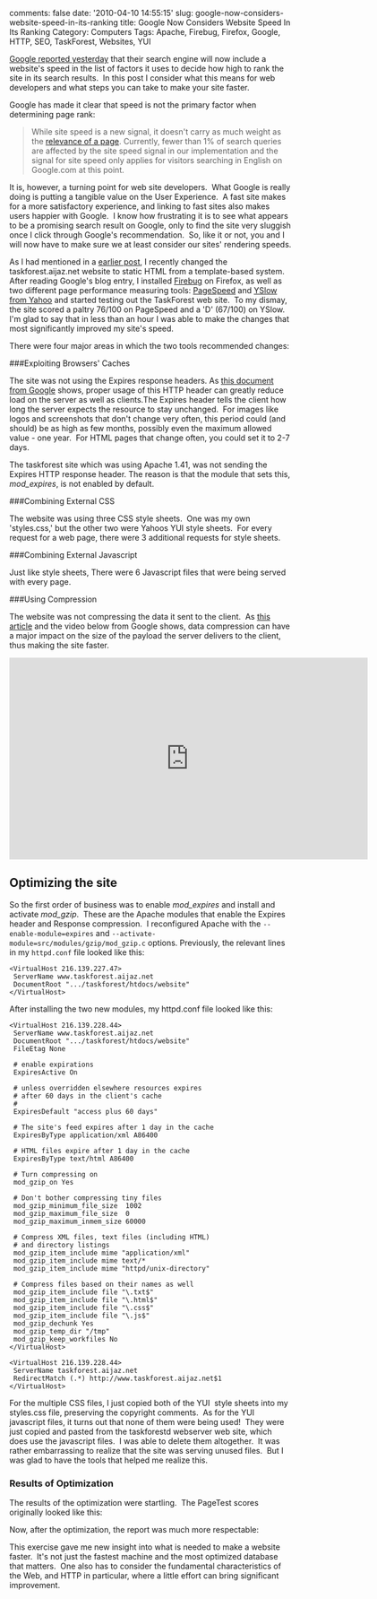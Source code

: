 comments: false
date: '2010-04-10 14:55:15'
slug: google-now-considers-website-speed-in-its-ranking
title: Google Now Considers Website Speed In Its Ranking
Category: Computers
Tags: Apache, Firebug, Firefox, Google, HTTP, SEO, TaskForest, Websites, YUI

[Google reported yesterday](http://googlewebmastercentral.blogspot.com/2010/04/using-site-speed-in-web-search-ranking.html) that their search engine will
now include a website's speed in the list of factors it uses to decide how
high to rank the site in its search results.  In this post I consider what
this means for web developers and what steps you can take to make your site
faster.
<!-- more -->

Google has made it clear that speed is not the primary factor when determining
page rank:

> While site speed is a new signal, it doesn't carry as much weight as the
[relevance of a page](http://www.youtube.com/watch?v=muSIzHurn4U). Currently,
fewer than 1% of search queries are affected by the site speed signal in our
implementation and the signal for site speed only applies for visitors
searching in English on Google.com at this point.

It is, however, a turning point for web site developers.  What Google is
really doing is putting a tangible value on the User Experience.  A fast site
makes for a more satisfactory experience, and linking to fast sites also makes
users happier with Google.  I know how frustrating it is to see what appears
to be a promising search result on Google, only to find the site very sluggish
once I click through Google's recommendation.  So, like it or not, you and I
will now have to make sure we at least consider our sites' rendering speeds.

As I had mentioned in a [earlier post](/2010/03/31/performance-cost-of-using-wordpress/), I recently changed the taskforest.aijaz.net
website to static HTML from a template-based system.   After reading Google's
blog entry, I installed [Firebug](http://getfirebug.com/) on Firefox, as well
as two different page performance measuring tools:
[PageSpeed](http://code.google.com/speed/page-speed/index.html) and [YSlow from Yahoo](http://developer.yahoo.com/yslow/) and started testing out the
TaskForest web site.  To my dismay, the site scored a paltry 76/100 on
PageSpeed and a 'D' (67/100) on YSlow.  I'm glad to say that in less than an
hour I was able to make the changes that most significantly improved my site's
speed.

There were four major areas in which the two tools recommended changes:

###Exploiting Browsers' Caches

The site was not using the Expires response headers. As [this document from Google](http://code.google.com/speed/page-speed/docs/caching.html) shows, proper usage of this HTTP header can greatly reduce load on the server as well as clients.The Expires header tells the client how long the server expects the resource to stay unchanged.  For images like logos and screenshots that don't change very often, this period could (and should) be as high as few months, possibly even the maximum allowed value - one year.  For HTML pages that change often, you could set it to 2-7 days. 
    
The taskforest site which was using Apache 1.41, was not sending the Expires HTTP response header. The reason is that the module that sets this, <em>mod_expires</em>, is not enabled by default. 

###Combining External CSS

The website was using three CSS style sheets.  One was my own 'styles.css,' but the other two were Yahoos YUI style sheets.  For every request for a web page, there were 3 additional requests for style sheets. 

###Combining External Javascript

Just like style sheets, There were 6 Javascript files that were being served with every page. 

###Using Compression

The website was not compressing the data it sent to the client.  As [this article](http://code.google.com/speed/articles/use-compression.html) and the video below from Google shows, data compression can have a major impact on the size of the payload the server delivers to the client, thus making the site faster.   

<iframe width="640" height="360" src="http://www.youtube.com/embed/Mjab_aZsdxw" frameborder="0" allowfullscreen></iframe>

<a name="optimizing"></a>
## Optimizing the site

So the first order of business was to enable <em>mod_expires</em> and install and
activate <em>mod_gzip</em>.  These are the Apache modules that enable the Expires
header and Response compression.  I reconfigured Apache with the ```--enable-module=expires``` and ```--activate-module=src/modules/gzip/mod_gzip.c``` options.
Previously, the relevant lines in my ```httpd.conf``` file looked like this:

~~~~{.apacheconf}
<VirtualHost 216.139.227.47>
 ServerName www.taskforest.aijaz.net
 DocumentRoot ".../taskforest/htdocs/website"
</VirtualHost>
~~~~
  
After installing the two new modules, my httpd.conf file looked like this:

~~~~{.apacheconf}
<VirtualHost 216.139.228.44>
 ServerName www.taskforest.aijaz.net
 DocumentRoot ".../taskforest/htdocs/website"  
 FileEtag None  

 # enable expirations
 ExpiresActive On  

 # unless overridden elsewhere resources expires
 # after 60 days in the client's cache
 #
 ExpiresDefault "access plus 60 days"  

 # The site's feed expires after 1 day in the cache
 ExpiresByType application/xml A86400  

 # HTML files expire after 1 day in the cache
 ExpiresByType text/html A86400  

 # Turn compressing on
 mod_gzip_on Yes  

 # Don't bother compressing tiny files
 mod_gzip_minimum_file_size  1002  
 mod_gzip_maximum_file_size  0
 mod_gzip_maximum_inmem_size 60000  

 # Compress XML files, text files (including HTML)
 # and directory listings
 mod_gzip_item_include mime "application/xml"
 mod_gzip_item_include mime text/*
 mod_gzip_item_include mime "httpd/unix-directory"  

 # Compress files based on their names as well
 mod_gzip_item_include file "\.txt$"
 mod_gzip_item_include file "\.html$"
 mod_gzip_item_include file "\.css$"
 mod_gzip_item_include file "\.js$"  
 mod_gzip_dechunk Yes
 mod_gzip_temp_dir "/tmp"
 mod_gzip_keep_workfiles No  
</VirtualHost>

<VirtualHost 216.139.228.44>
 ServerName taskforest.aijaz.net
 RedirectMatch (.*) http://www.taskforest.aijaz.net$1
</VirtualHost>  
~~~~    

For the multiple CSS files, I just copied both of the YUI  style sheets into
my styles.css file, preserving the copyright comments.  As for the YUI
javascript files, it turns out that none of them were being used!  They were
just copied and pasted from the taskforestd webserver web site, which does use
the javascript files.  I was able to delete them altogether.  It was rather
embarrassing to realize that the site was serving unused files.  But I was
glad to have the tools that helped me realize this.

### Results of Optimization

The results of the optimization were startling.  The PageTest scores
originally looked like this:

<!-- ai c /wp/PageSpeedOrig.png /wp/PageSpeedOrig.png 375 436 PageSpeed Results Before Optimization -->

Now, after the optimization, the report was much more respectable:

<!-- ai c /wp/PageSpeed.png /wp/PageSpeed.png 447 473 PageSpeed Results After Optimization -->

This exercise gave me new insight into what is needed to make a website
faster.  It's not just the fastest machine and the most optimized database
that matters.  One also has to consider the fundamental characteristics of the
Web, and HTTP in particular, where a little effort can bring significant
improvement.
